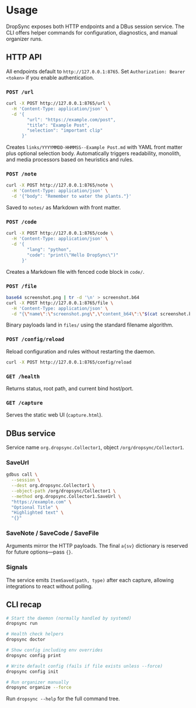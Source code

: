 # Usage

DropSync exposes both HTTP endpoints and a DBus session service. The CLI offers helper commands for configuration, diagnostics, and manual organizer runs.

## HTTP API

All endpoints default to `http://127.0.0.1:8765`. Set `Authorization: Bearer <token>` if you enable authentication.

### `POST /url`

```bash
curl -X POST http://127.0.0.1:8765/url \
  -H 'Content-Type: application/json' \
  -d '{
        "url": "https://example.com/post",
        "title": "Example Post",
        "selection": "important clip"
      }'
```

Creates `links/YYYYMMDD-HHMMSS--Example Post.md` with YAML front matter plus optional selection body. Automatically triggers readability, monolith, and media processors based on heuristics and rules.

### `POST /note`

```bash
curl -X POST http://127.0.0.1:8765/note \
  -H 'Content-Type: application/json' \
  -d '{"body": "Remember to water the plants."}'
```

Saved to `notes/` as Markdown with front matter.

### `POST /code`

```bash
curl -X POST http://127.0.0.1:8765/code \
  -H 'Content-Type: application/json' \
  -d '{
        "lang": "python",
        "code": "print(\"Hello DropSync\")"
      }'
```

Creates a Markdown file with fenced code block in `code/`.

### `POST /file`

```bash
base64 screenshot.png | tr -d '\n' > screenshot.b64
curl -X POST http://127.0.0.1:8765/file \
  -H 'Content-Type: application/json' \
  -d "{\"name\":\"screenshot.png\",\"content_b64\":\"$(cat screenshot.b64)\"}"
```

Binary payloads land in `files/` using the standard filename algorithm.

### `POST /config/reload`

Reload configuration and rules without restarting the daemon.

```bash
curl -X POST http://127.0.0.1:8765/config/reload
```

### `GET /health`

Returns status, root path, and current bind host/port.

### `GET /capture`

Serves the static web UI (`capture.html`).

## DBus service

Service name `org.dropsync.Collector1`, object `/org/dropsync/Collector1`.

### SaveUrl

```bash
gdbus call \
  --session \
  --dest org.dropsync.Collector1 \
  --object-path /org/dropsync/Collector1 \
  --method org.dropsync.Collector1.SaveUrl \
  "https://example.com" \
  "Optional Title" \
  "Highlighted text" \
  "{}"
```

### SaveNote / SaveCode / SaveFile

Arguments mirror the HTTP payloads. The final `a{sv}` dictionary is reserved for future options—pass `{}`.

### Signals

The service emits `ItemSaved(path, type)` after each capture, allowing integrations to react without polling.

## CLI recap

```bash
# Start the daemon (normally handled by systemd)
dropsync run

# Health check helpers
dropsync doctor

# Show config including env overrides
dropsync config print

# Write default config (fails if file exists unless --force)
dropsync config init

# Run organizer manually
dropsync organize --force
```

Run `dropsync --help` for the full command tree.
